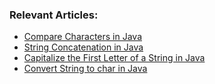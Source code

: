 
### Relevant Articles:

- [Compare Characters in Java](https://www.baeldung.com/java-compare-characters)
- [String Concatenation in Java](https://www.baeldung.com/java-string-concatenation)
- [Capitalize the First Letter of a String in Java](https://www.baeldung.com/java-string-uppercase-first-letter)
- [Convert String to char in Java](https://www.baeldung.com/java-convert-string-to-char)
